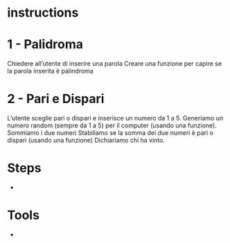 # instructions

# 1 - Palidroma
Chiedere all’utente di inserire una parola Creare una funzione per capire se la parola inserita è palindroma

# 2 - Pari e Dispari
L’utente sceglie pari o dispari e inserisce un numero da 1 a 5.
Generiamo un numero random (sempre da 1 a 5) per il computer (usando una funzione). Sommiamo i due numeri Stabiliamo se la somma dei due numeri è pari o dispari (usando una funzione) Dichiariamo chi ha vinto.

# Steps

-

# Tools

-
